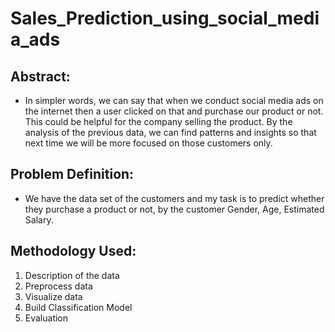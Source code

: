 # Sales_Prediction_using_social_media_ads

## Abstract:
- In simpler words, we can say that when we conduct social media ads on the internet then a user clicked on that and purchase our product or not. This could be helpful for the company selling the product. By the analysis of the previous data, we can find patterns and insights so that next time we will be more focused on those customers only.


## Problem Definition:
- We have the data set of the customers and my task is to predict whether they purchase a product or not, by the customer Gender, Age, Estimated Salary.

## Methodology Used:

1. Description of the data
2. Preprocess data
3. Visualize data
4. Build Classification Model
5. Evaluation
